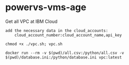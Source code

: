 # powervs-vms-age
Get all VPC at IBM Cloud

```
add the necessary data in the cloud_accounts:
    cloud_account_number:cloud_account_name,api_key

chmod +x ./vpc.sh; vpc.sh

docker run --rm -v $(pwd)/all.csv:/python/all.csv -v $(pwd)/database.ini:/python/database.ini vpc:latest
```